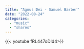 ```yaml
---
title: "Agnus Dei - Samuel Barber"
date: "2022-08-24"
categories:
  - "music"
  - "shares"
---
```


<div style="width: 70vw;">{{< youtube fRL447oDId4>}}</div>
